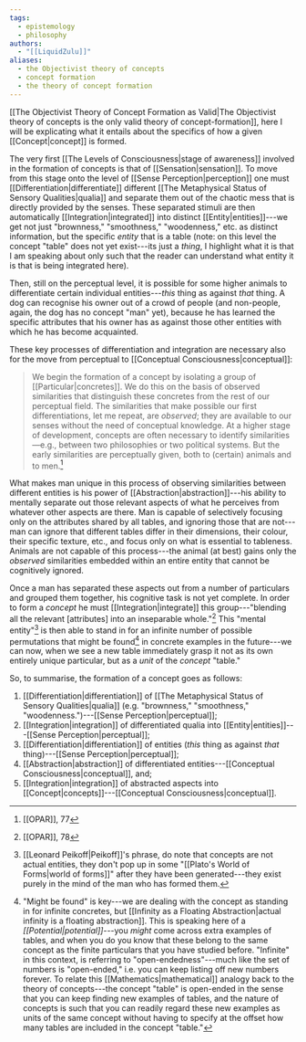 ```yaml
---
tags:
  - epistemology
  - philosophy
authors:
  - "[[LiquidZulu]]"
aliases:
  - the Objectivist theory of concepts
  - concept formation
  - the theory of concept formation
---
```

[[The Objectivist Theory of Concept Formation as Valid|The Objectivist theory of concepts is the only valid theory of concept-formation]], here I will be explicating what it entails about the specifics of how a given [[Concept|concept]] is formed.

The very first [[The Levels of Consciousness|stage of awareness]] involved in the formation of concepts is that of [[Sensation|sensation]]. To move from this stage onto the level of [[Sense Perception|perception]] one must [[Differentiation|differentiate]] different [[The Metaphysical Status of Sensory Qualities|qualia]] and separate them out of the chaotic mess that is directly provided by the senses. These separated stimuli are then automatically [[Integration|integrated]] into distinct [[Entity|entities]]---we get not just "brownness," "smoothness," "woodenness," etc. as distinct information, but the specific *entity* that is a table (note: on this level the concept "table" does not yet exist---its just a *thing*, I highlight what it is that I am speaking about only such that the reader can understand what entity it is that is being integrated here).

Then, still on the perceptual level, it is possible for some higher animals to differentiate certain individual entities---*this* thing as against *that* thing. A dog can recognise his owner out of a crowd of people (and non-people, again, the dog has no concept "man" yet), because he has learned the specific attributes that his owner has as against those other entities with which he has become acquainted. 

These key processes of differentiation and integration are necessary also for the move from perceptual to [[Conceptual Consciousness|conceptual]]:

>We begin the formation of a concept by isolating a group of [[Particular|concretes]]. We do this on the basis of observed similarities that distinguish these concretes from the rest of our perceptual field. The similarities that make possible our first differentiations, let me repeat, are *observed*; they are available to our senses without the need of conceptual knowledge. At a higher stage of development, concepts are often necessary to identify similarities—e.g., between two philosophies or two political systems. But the early similarities are perceptually given, both to (certain) animals and to men.[^1]

What makes man unique in this process of observing similarities between different entities is his power of [[Abstraction|abstraction]]---his ability to mentally separate out those relevant aspects of what he perceives from whatever other aspects are there. Man is capable of selectively focusing only on the attributes shared by all tables, and ignoring those that are not---man can ignore that different tables differ in their dimensions, their colour, their specific texture, etc., and focus only on what is essential to tableness. Animals are not capable of this process---the animal (at best) gains only the *observed* similarities embedded within an entire entity that cannot be cognitively ignored.

Once a man has separated these aspects out from a number of particulars and grouped them together, his cognitive task is not yet complete. In order to form a *concept* he must [[Integration|integrate]] this group---"blending all the relevant \[attributes] into an inseparable whole."[^2] This "mental entity"[^3] is then able to stand in for an infinite number of possible permutations that might be found[^4] in concrete examples in the future---we can now, when we see a new table immediately grasp it not as its own entirely unique particular, but as a *unit* of the *concept* "table." 

So, to summarise, the formation of a concept goes as follows:
1. [[Differentiation|differentiation]] of [[The Metaphysical Status of Sensory Qualities|qualia]] (e.g. "brownness," "smoothness," "woodenness.")---[[Sense Perception|perceptual]];
2. [[Integration|integration]] of differentiated qualia into [[Entity|entities]]---[[Sense Perception|perceptual]];
3. [[Differentiation|differentiation]] of entities (*this* thing as against *that* thing)---[[Sense Perception|perceptual]];
4. [[Abstraction|abstraction]] of differentiated entities---[[Conceptual Consciousness|conceptual]], and;
5. [[Integration|integration]] of abstracted aspects into [[Concept|concepts]]---[[Conceptual Consciousness|conceptual]].

[^1]: [[OPAR]], 77
[^2]: [[OPAR]], 78
[^3]: [[Leonard Peikoff|Peikoff]]'s phrase, do note that concepts are not actual entities, they don't pop up in some "[[Plato's World of Forms|world of forms]]" after they have been generated---they exist purely in the mind of the man who has formed them.
[^4]: "Might be found" is key---we are dealing with the concept as standing in for infinite concretes, but [[Infinity as a Floating Abstraction|actual infinity is a floating abstraction]]. This is speaking here of a *[[Potential|potential]]*---you *might* come across extra examples of tables, and when you do you know that these belong to the same concept as the finite particulars that you have studied before. "Infinite" in this context, is referring to "open-endedness"---much like the set of numbers is "open-ended," i.e. you can keep listing off new numbers forever. To relate this [[Mathematics|mathematical]] analogy back to the theory of concepts---the concept "table" is open-ended in the sense that you can keep finding new examples of tables, and the nature of concepts is such that you can readily regard these new examples as units of the same concept without having to specify at the offset how many tables are included in the concept "table."